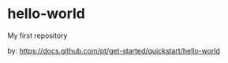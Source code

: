 # hello-world
My first repository

by: https://docs.github.com/pt/get-started/quickstart/hello-world
